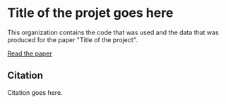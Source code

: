 # Title of the projet goes here

This organization contains the code that was used and the data that was produced for the paper "Title of the project".

[Read the paper](https://espace2.etsmtl.ca/)

## Citation

Citation goes here.
